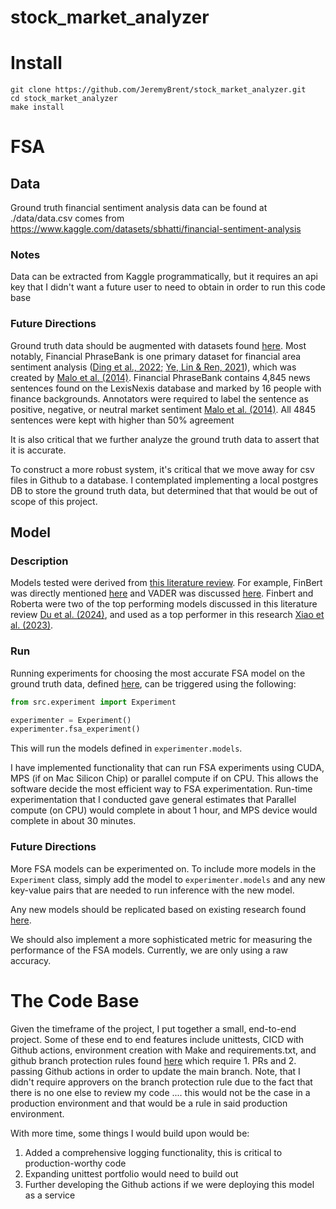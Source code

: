# stock_market_analyzer


# Install
```commandline
git clone https://github.com/JeremyBrent/stock_market_analyzer.git
cd stock_market_analyzer
make install
```

# FSA

## Data
Ground truth financial sentiment analysis data can be found at 
./data/data.csv comes from https://www.kaggle.com/datasets/sbhatti/financial-sentiment-analysis

### Notes
Data can be extracted from Kaggle programmatically, but it requires an api key that I didn't want 
a future user to need to obtain in order to run this code base

### Future Directions
Ground truth data should be augmented with datasets found
[here](https://dl.acm.org/doi/10.1145/3649451#sec-4-2). 
Most notably, Financial PhraseBank is one primary dataset for financial area 
sentiment analysis ([Ding et al., 2022](https://www.ncbi.nlm.nih.gov/pmc/articles/PMC10403218/#ref-15); 
[Ye, Lin & Ren, 2021](https://www.ncbi.nlm.nih.gov/pmc/articles/PMC10403218/#ref-50)), 
which was created by [Malo et al. (2014)](https://www.ncbi.nlm.nih.gov/pmc/articles/PMC10403218/#ref-33). 
Financial PhraseBank contains 4,845 news sentences found on the LexisNexis database and marked 
by 16 people with finance backgrounds. Annotators were required to label the sentence as positive, 
negative, or neutral market sentiment 
[Malo et al. (2014)](https://www.ncbi.nlm.nih.gov/pmc/articles/PMC10403218/#ref-33). 
All 4845 sentences were kept with higher than 50% agreement

It is also critical that we further analyze the ground truth data to assert that it is accurate.

To construct a more robust system, it's critical that we move away for csv files in Github
to a database. I contemplated implementing a local postgres DB to store the ground truth data,
but determined that that would be out of scope of this project.

## Model
### Description
Models tested were derived from [this literature review](https://dl.acm.org/doi/10.1145/3649451). 
For example, FinBert was directly mentioned [here](https://dl.acm.org/doi/10.1145/3649451#sec-4-4-5)
and VADER was discussed [here](https://dl.acm.org/doi/10.1145/3649451#sec-4-4-4). Finbert and Roberta 
were two of the top performing models discussed in this literature review [Du et al. (2024)](https://dl.acm.org/doi/10.1145/3649451#tab3), 
and used as a top performer in this research [Xiao et al. (2023)](https://www.ncbi.nlm.nih.gov/pmc/articles/PMC10403218/). 


### Run
Running experiments for choosing the most accurate FSA model on the ground truth data, defined 
[here](#data), can be triggered using the following: 
```python
from src.experiment import Experiment

experimenter = Experiment()
experimenter.fsa_experiment()
```
This will run the models defined in `experimenter.models`. 

I have implemented functionality that can run FSA experiments using CUDA, 
MPS (if on Mac Silicon Chip) or parallel compute if on CPU. This allows the software decide 
the most efficient way to FSA experimentation. Run-time experimentation that I conducted gave 
general estimates that Parallel compute (on CPU) would complete in about 1 hour, and MPS device 
would complete in about 30 minutes. 

### Future Directions
More FSA models can be experimented on. To include more models in the `Experiment` class, simply 
add the model to `experimenter.models` and any new key-value pairs that are needed to run 
inference with the new model. 

Any new models should be replicated based on existing research found 
[here](https://dl.acm.org/doi/10.1145/3649451#sec-4-4).

We should also implement a more sophisticated metric for 
measuring the performance of the FSA models. Currently, we are only using a raw accuracy. 

# The Code Base
Given the timeframe of the project, I put together a small, end-to-end project. Some of these end 
to end features include unittests, CICD with Github actions, environment creation with Make and
requirements.txt, and github branch protection rules found 
[here](https://github.com/JeremyBrent/stock_market_analyzer/settings/branch_protection_rules/54816872)
which require 1. PRs and 2. passing Github actions in order to update the main branch. Note, that 
I didn't require approvers on the branch protection rule due to the fact that there is no one else 
to review my code .... this would not be the case in a production environment and that would be 
a rule in said production environment.

With more time, some things I would build upon would be: 
1. Added a comprehensive logging functionality, this is critical to production-worthy code
2. Expanding unittest portfolio would need to build out
3. Further developing the Github actions if we were deploying this model as a service